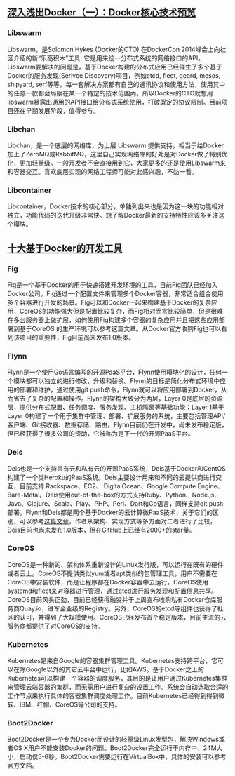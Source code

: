 
## [深入浅出Docker（一）：Docker核心技术预览](http://www.infoq.com/cn/articles/docker-core-technology-preview)

### Libswarm

Libswarm，是Solomon Hykes (Docker的CTO) 在DockerCon 2014峰会上向社区介绍的新“乐高积木”工具: 它是用来统一分布式系统的网络接口的API。Libswarm要解决的问题是，基于Docker构建的分布式应用已经催生了多个基于Docker的服务发现(Serivce Discovery)项目，例如etcd, fleet, geard, mesos, shipyard, serf等等，每一套解决方案都有自己的通讯协议和使用方法，使用其中的任意一款都会局限在某一个特定的技术范围內。所以Docker的CTO就想用libswarm暴露出通用的API接口给分布式系统使用，打破既定的协议限制。目前项目还在早期发展阶段，值得参与。

### Libchan

Libchan，是一个底层的网络库，为上层 Libswarm 提供支持。相当于给Docker加上了ZeroMQ或RabbitMQ，这里自己实现网络库的好处是对Docker做了特别优化，更加轻量级。一般开发者不会直接用到它，大家更多的还是使用Libswarm来和容器交互。喜欢底层实现的网络工程师可能对此感兴趣，不妨一看。

### Libcontainer

Libcontainer，Docker技术的核心部分，单独列出来也是因为这一块的功能相对独立，功能代码的迭代升级非常快。想了解Docker最新的支持特性应该多关注这个模块。


## [十大基于Docker的开发工具](http://www.infoq.com/cn/news/2014/08/top-10-open-source-docker)

### Fig

Fig是一个基于Docker的用于快速搭建开发环境的工具，目前Fig团队已经加入Docker公司。Fig通过一个配置文件来管理多个Docker容器，非常适合组合使用多个容器进行开发的场景。Fig可以和Docker一起来构建基于Docker的复杂应用，CoreOS的功能强大但是配置比较复杂，而Fig相对而言比较简单，但是很难在多台服务器上做扩展，如何使用Fig构建多个容器的复杂应用并且把这些应用部署到基于CoreOS 的生产环境可以参考这篇文章。从Docker官方收购Fig也可以看到该项目的重要性，Fig目前尚未发布1.0版本。

### Flynn

Flynn是一个使用Go语言编写的开源PaaS平台，Flynn使用模块化的设计，任何一个模块都可以独立的进行修改、升级和替换。Flynn的目标是简化分布式环境中应用的部署和维护，通过使用git push命令，Flynn就可以将应用部署到Docker，从而省去了复杂的配置和操作。Flynn的架构大致分为两层，Layer 0是底层的资源层，提供分布式配置、任务调度、服务发现、主机隔离等基础功能；Layer 1基于Layer 0构建了一个用于集群中管理、部署、扩展服务的系统，主要包括管理API/客户端、Git接收器、数据存储、路由。Flynn目前仍在开发中，尚未发布稳定版，但已经获得了很多公司的资助，它被称为是下一代的开源PaaS平台。

### Deis

Deis也是一个支持共有云和私有云的开源PaaS系统，Deis基于Docker和CentOS构建了一个类Heroku的PaaS系统。Deis主要设计用来和不同的云提供商进行交互，目前支持 Rackspace、EC2、 DigitalOcean、Google Compute Engine、Bare-Metal。Deis使用out-of-the-box的方式支持Ruby、Python、Node.js、Java、Clojure、Scala、Play、PHP、Perl、Dart和Go语言，同样支持git push部署。Flynn和Deis都是两个基于Docker的云计算微PaaS技术，关于它们的区别，可以参考[这篇文章](http://www.centurylinklabs.com/flynn-vs-deis-the-tale-of-two-docker-micro-paas-technologies/)，作者从架构、实现方式等多方面对二者进行了比较，Deis目前也尚未发布1.0版本，但在GitHub上已经有2000+的star量。

### CoreOS

CoreOS是一种新的、架构体系重新设计的Linux发行版，可以运行在既有的硬件或者云上。CoreOS不提供类似yum或者apt类似的包管理工具，用户不需要在CoreOS中安装软件，而是让程序都在Docker容器中去运行。CoreOS使用systemd和fleet来对容器进行管理，通过etcd进行服务发现和配置信息共享。CoreOS目前风头正劲，目前已经获得融资并于上周宣布收购私有Docker仓库服务商Quay.io，进军企业级的Registry。另外，CoreOS的etcd等组件也获得了社区的认可，并得到了大规模使用。CoreOS已经发布首个稳定版本，目前主流的云服务商都提供了对CoreOS的支持。

### Kubernetes

Kubernetes是来自Google的容器集群管理工具。Kubernetes支持跨平台，它可以在除Google以外的其它云平台中运行，比如AWS。基于Docker之上的Kubernetes可以构建一个容器的调度服务，其目的是让用户通过Kubernetes集群来管理云端容器的集群，而无需用户进行复杂的设置工作。系统会自动选取合适的工作节点来执行具体的容器集群调度处理工作。目前Kubernetes已经得到得到微软、IBM、红帽、CoreOS等公司的支持。

### Boot2Docker

Boot2Docker是一个专为Docker而设计的轻量级Linux发型包，解决Windows或者OS X用户不能安装Docker的问题。Boot2Docker完全运行于内存中，24M大小，启动仅5-6秒。Boot2Docker需要运行在VirtualBox中，具体的安装可以参考官方文档。
